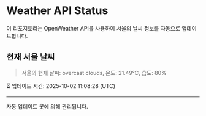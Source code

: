 
# Weather API Status

이 리포지토리는 OpenWeather API를 사용하여 서울의 날씨 정보를 자동으로 업데이트합니다.

## 현재 서울 날씨
> 서울의 현재 날씨: overcast clouds, 온도: 21.49°C, 습도: 80%

⏳ 업데이트 시간: 2025-10-02 11:08:28 (UTC)

---
자동 업데이트 봇에 의해 관리됩니다.
